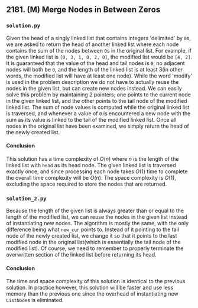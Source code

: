 ## 2181. (M) Merge Nodes in Between Zeros

### `solution.py`
Given the head of a singly linked list that contains integers 'delimited' by `0`s, we are asked to return the head of another linked list where each node contains the sum of the nodes between `0`s in the original list. For example, if the given linked list is `[0, 3, 1, 0, 2, 0]`, the modified list would be `[4, 2]`. It is guaranteed that the value of the head and tail nodes is `0`, no adjacent nodes will both be `0`, and the length of the linked list is at least 3(in other words, the modified list will have at least one node). While the word 'modify' is used in the problem description we do not have to actually reuse the nodes in the given list, but can create new nodes instead. We can easily solve this problem by maintaining 2 pointers; one points to the current node in the given linked list, and the other points to the tail node of the modified linked list. The sum of node values is computed while the original linked list is traversed, and whenever a value of `0` is encountered a new node with the sum as its value is linked to the tail of the modified linked list. Once all nodes in the original list have been examined, we simply return the head of the newly created list.  

#### Conclusion
This solution has a time complexity of $O(n)$ where $n$ is the length of the linked list with `head` as its head node. The given linked list is traversed exactly once, and since processing each node takes $O(1)$ time to complete the overall time complexity will be $O(n)$. The space complexity is $O(1)$, excluding the space required to store the nodes that are returned.  
  

### `solution_2.py`
Because the length of the given list is always greater than or equal to the length of the modified list, we can reuse the nodes in the given list instead of instantiating new nodes. The algorithm is mostly the same, with the only difference being what `new_cur` points to. Instead of it pointing to the tail node of the newly created list, we change it so that it points to the last modified node in the original list(which is essentially the tail node of the modified list). Of course, we need to remember to properly terminate the overwritten section of the linked list before returning its head.  

#### Conclusion
The time and space complexity of this solution is identical to the previous solution. In practice however, this solution will be faster and use less memory than the previous one since the overhead of instantiating new `ListNode`s is eliminated.  
  

